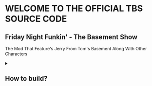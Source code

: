 # **WELCOME TO THE OFFICIAL TBS SOURCE CODE**

## Friday Night Funkin' - The Basement Show
The Mod That Feature's Jerry From Tom's Basement Along With Other Characters

<details>
  <summary><h2>How to build?</h2></summary>
Easy. You Compile Just Like How To Compile In Psych Engine 0.6.3 (It's Everywhere So It's Easy For You)
<details>

<details>
  <summary><h2>Basement Team Credits</h2></summary>
### Director
* ChallsonOldWood
### Co-Director
* Maxplay Games
### Animators
* AZjessica
* Dwolf
* fg
* Kai4rtist
* Lazy streamed bread
* Maxplay Games
* O0_0
* Surkc
* Lquestion
* OSjayseven
* Socy_fox
* Ville
* ZeroDaRealGuy
### Artists
* Breath_Sans
* CaijiBM
* Casti_FUJIU
* ChallsonOldWood
* Fly
* HeroComicS
* Jerardo
* Kai4rtist
* Lazy streamed bread
* Mr.L
* naiTea
* OSjayseven
* WouldBan
* ThomasTheDrawingGuy
* ZCTF
* ZeroDaRealGuy
## Charters
* FanHua
* * KrashTheBot
* Lv_Da
* Maxplay Games
* Mr 16
* Mr Sropical
* Noah Gani1
* Ruoyun
* TWS
### Chromatic Makers
* Cevi Chon
* Furtherial_95
* Noah Gani1
* Phoenix little flying cat
### Prorammers
* Kanno_Yuki
* Lv_Da
* Maxplay Games
* Misha
* Mr Sropical
* Suicide Mouse 51
* S_H_Metaaaal
### Composers
* 75_7
* Breath_Sans
* C-Air
* CZTV-28
* Gh05t49_Crrr
* HeroComicS
* JerryWannaRat
* myakish.
* NaglazGYamiZaleD
* Thunder137
* ZeroDaRealGuy
* Video Editor
* JerryWannaRat
* Kai4rtist
* Lazy steamed bread
* Maxplay Games
* ZeroDaRealGuy
### Former Members (for this update)
* RyanNye
* HLL H-lan
* IronTreasure
* JustJasonLol
* Jacob
* Rhodes_W
* Cytro
* DOGE122
* Oil
* Wind
<details>

